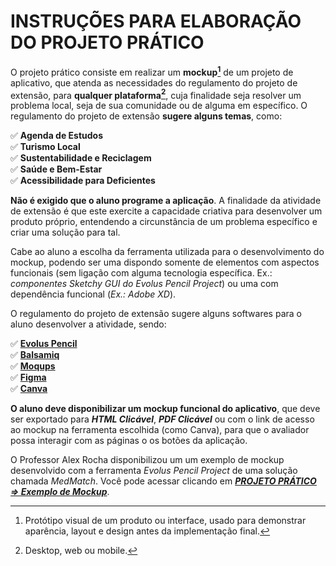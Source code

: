 # INSTRUÇÕES PARA ELABORAÇÃO DO PROJETO PRÁTICO

O projeto prático consiste em realizar um **mockup[^1]** de um projeto de aplicativo, que atenda as necessidades do regulamento do projeto de extensão, para **qualquer plataforma[^2]**, cuja finalidade seja resolver um problema local, seja de sua comunidade ou de alguma em específico. O regulamento do projeto de extensão **sugere alguns temas**, como: 

✅	**Agenda de Estudos**  
✅	**Turismo Local**  
✅	**Sustentabilidade e Reciclagem**  
✅	**Saúde e Bem-Estar**  
✅	**Acessibilidade para Deficientes**

**Não é exigido que o aluno programe a aplicação**. A finalidade da atividade de extensão é que este exercite a capacidade criativa para desenvolver um produto próprio, entendendo a circunstância de um problema específico e criar uma solução para tal.

Cabe ao aluno a escolha da ferramenta utilizada para o desenvolvimento do mockup, podendo ser uma dispondo somente de elementos com aspectos funcionais (sem ligação com alguma tecnologia específica. Ex.: *componentes Sketchy GUI do Evolus Pencil Project*) ou uma com dependência funcional (*Ex.: Adobe XD*).

O regulamento do projeto de extensão sugere alguns softwares para o aluno desenvolver a atividade, sendo:

✅	[**Evolus Pencil**](https://pencil.evolus.vn/)  
✅	[**Balsamiq**](https://balsamiq.com/)  
✅	[**Moqups**](https://moqups.com/)  
✅	[**Figma**](https://www.figma.com/)  
✅	[**Canva**](https://www.canva.com/pt_br/)

**O aluno deve disponibilizar um mockup funcional do aplicativo**, que deve ser exportado para ***HTML Clicável***, ***PDF Clicável*** ou com o link de acesso ao mockup na ferramenta escolhida (como Canva), para que o avaliador possa interagir com as páginas o os botões da aplicação.

O Professor Alex Rocha disponibilizou um um exemplo de mockup desenvolvido com a ferramenta *Evolus Pencil Project* de uma solução chamada *MedMatch*. Você pode acessar clicando em [***PROJETO PRÁTICO ⇒ Exemplo de Mockup***](./exemplo.md).

[^1]: Protótipo visual de um produto ou interface, usado para demonstrar aparência, layout e design antes da implementação final.
[^2]: Desktop, web ou mobile.